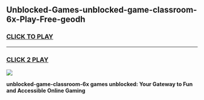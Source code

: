 
## Unblocked-Games-unblocked-game-classroom-6x-Play-Free-geodh
<h3>
<a href="https://premium76.site?title=unblocked-game-classroom-6x&ref=09A">CLICK TO PLAY</a></h3>
<hr>

<h3>
<a href="https://premium76.site?title=unblocked-game-classroom-6x&ref=09A">CLICK 2 PLAY</a>
  
</h3>

<a href="https://premium76.site?title=unblocked-game-classroom-6x&ref=09A"><img src="https://clearcache.store/games.png"></a>


**unblocked-game-classroom-6x games unblocked: Your Gateway to Fun and Accessible Online Gaming**
